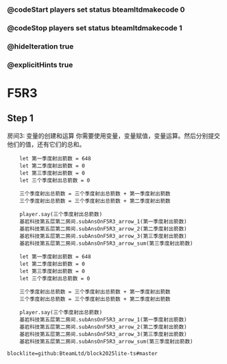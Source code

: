 ### @codeStart players set status bteamltdmakecode 0
### @codeStop players set status bteamltdmakecode 1

### @hideIteration true
### @explicitHints true

# F5R3

## Step 1
房间3: 变量的创建和运算
你需要使用变量，变量赋值，变量运算。然后分别提交他们的值，还有它们的总和。

```ghost
    let 第一季度射出箭数 = 648
    let 第二季度射出箭数 = 0
    let 第三季度射出箭数 = 0
    let 三个季度射出总箭数 = 0
    
    三个季度射出总箭数 = 三个季度射出总箭数 + 第一季度射出箭数
    三个季度射出总箭数 = 三个季度射出总箭数 + 第二季度射出箭数

    player.say(三个季度射出总箭数)
    基岩科技第五层第二房间.subAnsOnF5R3_arrow_1(第一季度射出箭数)
    基岩科技第五层第二房间.subAnsOnF5R3_arrow_2(第二季度射出箭数)
    基岩科技第五层第二房间.subAnsOnF5R3_arrow_3(第三季度射出箭数)
    基岩科技第五层第二房间.subAnsOnF5R3_arrow_sum(第三季度射出箭数)
```
```template
    let 第一季度射出箭数 = 648
    let 第二季度射出箭数 = 0
    let 第三季度射出箭数 = 0
    let 三个季度射出总箭数 = 0
    
    三个季度射出总箭数 = 三个季度射出总箭数 + 第一季度射出箭数
    三个季度射出总箭数 = 三个季度射出总箭数 + 第二季度射出箭数

    player.say(三个季度射出总箭数)
    基岩科技第五层第二房间.subAnsOnF5R3_arrow_1(第一季度射出箭数)
    基岩科技第五层第二房间.subAnsOnF5R3_arrow_2(第二季度射出箭数)
    基岩科技第五层第二房间.subAnsOnF5R3_arrow_3(第三季度射出箭数)
    基岩科技第五层第二房间.subAnsOnF5R3_arrow_sum(第三季度射出箭数)
```

```package
blocklite=github:BteamLtd/block2025lite-ts#master
```
